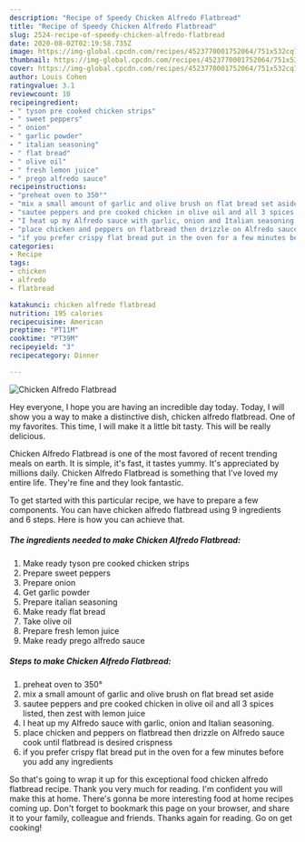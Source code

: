 ```yaml
---
description: "Recipe of Speedy Chicken Alfredo Flatbread"
title: "Recipe of Speedy Chicken Alfredo Flatbread"
slug: 2524-recipe-of-speedy-chicken-alfredo-flatbread
date: 2020-08-02T02:19:58.735Z
image: https://img-global.cpcdn.com/recipes/4523770001752064/751x532cq70/chicken-alfredo-flatbread-recipe-main-photo.jpg
thumbnail: https://img-global.cpcdn.com/recipes/4523770001752064/751x532cq70/chicken-alfredo-flatbread-recipe-main-photo.jpg
cover: https://img-global.cpcdn.com/recipes/4523770001752064/751x532cq70/chicken-alfredo-flatbread-recipe-main-photo.jpg
author: Louis Cohen
ratingvalue: 3.1
reviewcount: 10
recipeingredient:
- " tyson pre cooked chicken strips"
- " sweet peppers"
- " onion"
- " garlic powder"
- " italian seasoning"
- " flat bread"
- " olive oil"
- " fresh lemon juice"
- " prego alfredo sauce"
recipeinstructions:
- "preheat oven to 350°"
- "mix a small amount of garlic and olive brush on flat bread set aside"
- "sautee peppers and pre cooked chicken in olive oil and all 3 spices listed, then zest with lemon juice"
- "I heat up my Alfredo sauce with garlic, onion and Italian seasoning."
- "place chicken and peppers on flatbread then drizzle on Alfredo sauce cook until flatbread is desired crispness"
- "if you prefer crispy flat bread put in the oven for a few minutes before you add any ingredients"
categories:
- Recipe
tags:
- chicken
- alfredo
- flatbread

katakunci: chicken alfredo flatbread 
nutrition: 195 calories
recipecuisine: American
preptime: "PT11M"
cooktime: "PT39M"
recipeyield: "3"
recipecategory: Dinner

---
```



![Chicken Alfredo Flatbread](https://img-global.cpcdn.com/recipes/4523770001752064/751x532cq70/chicken-alfredo-flatbread-recipe-main-photo.jpg)

Hey everyone, I hope you are having an incredible day today. Today, I will show you a way to make a distinctive dish, chicken alfredo flatbread. One of my favorites. This time, I will make it a little bit tasty. This will be really delicious.

Chicken Alfredo Flatbread is one of the most favored of recent trending meals on earth. It is simple, it's fast, it tastes yummy. It's appreciated by millions daily. Chicken Alfredo Flatbread is something that I've loved my entire life. They're fine and they look fantastic.




To get started with this particular recipe, we have to prepare a few components. You can have chicken alfredo flatbread using 9 ingredients and 6 steps. Here is how you can achieve that.

<!--inarticleads1-->

##### The ingredients needed to make Chicken Alfredo Flatbread:

1. Make ready  tyson pre cooked chicken strips
1. Prepare  sweet peppers
1. Prepare  onion
1. Get  garlic powder
1. Prepare  italian seasoning
1. Make ready  flat bread
1. Take  olive oil
1. Prepare  fresh lemon juice
1. Make ready  prego alfredo sauce




<!--inarticleads2-->

##### Steps to make Chicken Alfredo Flatbread:

1. preheat oven to 350°
1. mix a small amount of garlic and olive brush on flat bread set aside
1. sautee peppers and pre cooked chicken in olive oil and all 3 spices listed, then zest with lemon juice
1. I heat up my Alfredo sauce with garlic, onion and Italian seasoning.
1. place chicken and peppers on flatbread then drizzle on Alfredo sauce cook until flatbread is desired crispness
1. if you prefer crispy flat bread put in the oven for a few minutes before you add any ingredients




So that's going to wrap it up for this exceptional food chicken alfredo flatbread recipe. Thank you very much for reading. I'm confident you will make this at home. There's gonna be more interesting food at home recipes coming up. Don't forget to bookmark this page on your browser, and share it to your family, colleague and friends. Thanks again for reading. Go on get cooking!
